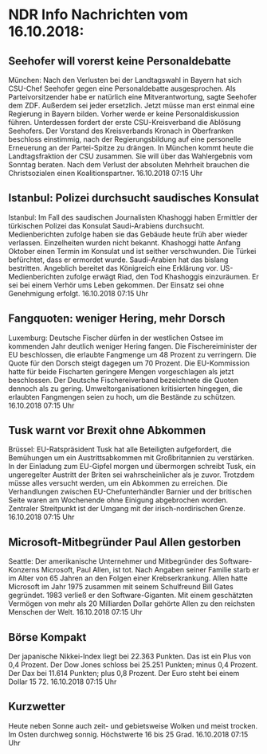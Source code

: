 # NDR Info Nachrichten vom 16.10.2018:


## Seehofer will vorerst keine Personaldebatte
München:	        Nach den Verlusten bei der Landtagswahl in Bayern hat sich CSU-Chef Seehofer gegen eine Personaldebatte ausgesprochen. Als Parteivorsitzender habe er natürlich eine Mitverantwortung, sagte Seehofer dem ZDF. Außerdem sei jeder ersetzlich. Jetzt müsse man erst einmal eine Regierung in Bayern bilden. Vorher werde er keine Personaldiskussion führen. Unterdessen fordert der erste CSU-Kreisverband die Ablösung Seehofers. Der Vorstand des Kreisverbands Kronach in Oberfranken beschloss einstimmig, nach der Regierungsbildung auf eine personelle Erneuerung an der Partei-Spitze zu drängen. In München kommt heute die Landtagsfraktion der CSU zusammen. Sie will über das Wahlergebnis vom Sonntag beraten. Nach dem Verlust der absoluten Mehrheit brauchen die Christsozialen einen Koalitionspartner. 16.10.2018 07:15 Uhr 

## Istanbul: Polizei durchsucht saudisches Konsulat
Istanbul: Im Fall des saudischen Journalisten Khashoggi haben Ermittler der türkischen Polizei das Konsulat Saudi-Arabiens durchsucht. Medienberichten zufolge haben sie das Gebäude heute früh aber wieder verlassen. Einzelheiten wurden nicht bekannt. Khashoggi hatte Anfang Oktober einen Termin im Konsulat und ist seither verschwunden. Die Türkei befürchtet, dass er ermordet wurde. Saudi-Arabien hat das bislang bestritten. Angeblich bereitet das Königreich eine Erklärung vor. US-Medienberichten zufolge erwägt Riad, den Tod Khashoggis einzuräumen. Er sei bei einem Verhör ums Leben gekommen. Der Einsatz sei ohne Genehmigung erfolgt. 16.10.2018 07:15 Uhr 

## Fangquoten: weniger Hering, mehr Dorsch
Luxemburg:	Deutsche Fischer dürfen in der westlichen Ostsee im kommenden Jahr deutlich weniger Hering fangen. Die Fischereiminister der EU beschlossen, die erlaubte Fangmenge um 48 Prozent zu verringern. Die Quote für den Dorsch steigt dagegen um 70 Prozent. Die EU-Kommission hatte für beide Fischarten geringere Mengen vorgeschlagen als jetzt beschlossen. Der Deutsche Fischereiverband bezeichnete die Quoten dennoch als zu gering. Umweltorganisationen kritisierten hingegen, die erlaubten Fangmengen seien zu hoch, um die Bestände zu schützen. 16.10.2018 07:15 Uhr 

## Tusk warnt vor Brexit ohne Abkommen
Brüssel:	EU-Ratspräsident Tusk hat alle Beteiligten aufgefordert, die Bemühungen um ein Austrittsabkommen mit Großbritannien zu verstärken. In der Einladung zum EU-Gipfel morgen und übermorgen schreibt Tusk, ein ungeregelter Austritt der Briten sei wahrscheinlicher als je zuvor. Trotzdem müsse alles versucht werden, um ein Abkommen zu erreichen. Die Verhandlungen zwischen EU-Chefunterhändler Barnier und der britischen Seite waren am Wochenende ohne Einigung abgebrochen worden. Zentraler Streitpunkt ist der Umgang mit der irisch-nordirischen Grenze. 16.10.2018 07:15 Uhr 

## Microsoft-Mitbegründer Paul Allen gestorben
Seattle: Der amerikanische Unternehmer und Mitbegründer des Software-Konzerns Microsoft, Paul Allen, ist tot. Nach Angaben seiner Familie starb er im Alter von 65 Jahren an den Folgen einer Krebserkrankung. Allen hatte Microsoft im Jahr 1975 zusammen mit seinem Schulfreund Bill Gates gegründet. 1983 verließ er den Software-Giganten. Mit einem geschätzten Vermögen von mehr als 20 Milliarden Dollar gehörte Allen zu den reichsten Menschen der Welt. 16.10.2018 07:15 Uhr 

## Börse Kompakt
Der japanische Nikkei-Index liegt bei 22.363 Punkten. Das ist ein Plus von 0,4 Prozent. Der Dow Jones schloss bei 25.251 Punkten; minus 0,4 Prozent. Der Dax bei 11.614 Punkten; plus 0,8 Prozent. Der Euro steht bei einem Dollar 15 72. 16.10.2018 07:15 Uhr 

## Kurzwetter
Heute neben Sonne auch zeit- und gebietsweise Wolken und meist trocken. Im Osten durchweg sonnig. Höchstwerte 16 bis 25 Grad. 16.10.2018 07:15 Uhr 
